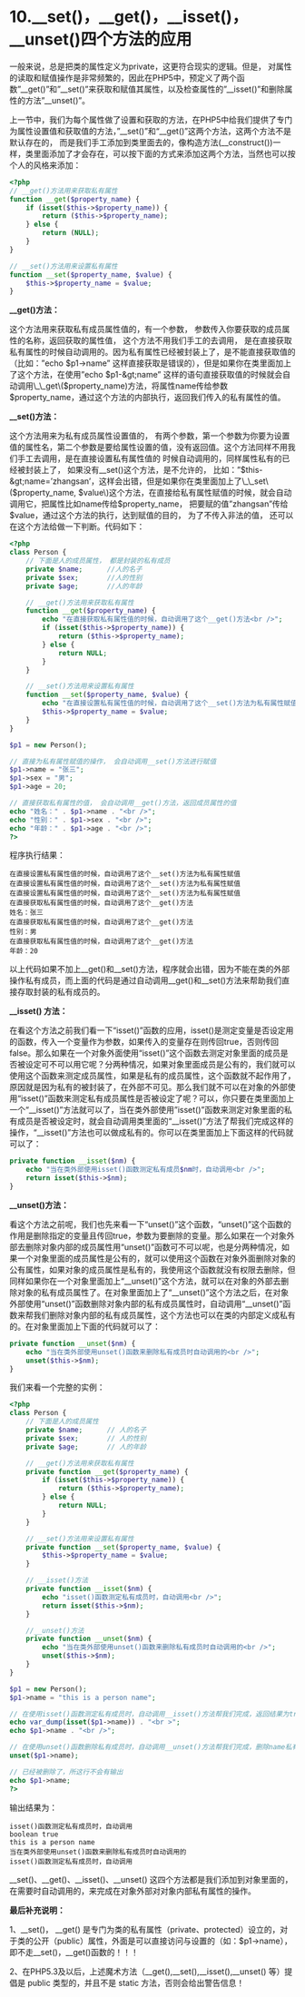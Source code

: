 # 10.\_\_set\(\)，\_\_get\(\)，\_\_isset\(\)，\_\_unset\(\)四个方法的应用

一般来说，总是把类的属性定义为private，这更符合现实的逻辑。但是， 对属性的读取和赋值操作是非常频繁的，因此在PHP5中，预定义了两个函数”\_\_get\(\)”和”\_\_set\(\)”来获取和赋值其属性，以及检查属性的”\_\_isset\(\)”和删除属性的方法”\_\_unset\(\)”。

上一节中，我们为每个属性做了设置和获取的方法，在PHP5中给我们提供了专门为属性设置值和获取值的方法，”\_\_set\(\)”和“\_\_get\(\)”这两个方法，这两个方法不是默认存在的， 而是我们手工添加到类里面去的，像构造方法\(\_\_construct\(\)\)一样，类里面添加了才会存在，可以按下面的方式来添加这两个方法，当然也可以按个人的风格来添加：

```php
<?php
// __get()方法用来获取私有属性
function __get($property_name) {
    if (isset($this->$property_name)) {
        return ($this->$property_name);
    } else {
        return (NULL);
    }
}

// __set()方法用来设置私有属性
function __set($property_name, $value) {
    $this->$property_name = $value;
}
```

**\_\_get\(\)方法：**

这个方法用来获取私有成员属性值的，有一个参数， 参数传入你要获取的成员属性的名称，返回获取的属性值， 这个方法不用我们手工的去调用， 是在直接获取私有属性的时候自动调用的。因为私有属性已经被封装上了，是不能直接获取值的（比如：”echo $p1-&gt;name” 这样直接获取是错误的），但是如果你在类里面加上了这个方法，在使用”echo $p1-&gt;name” 这样的语句直接获取值的时候就会自动调用\_\_get\($property\_name\)方法，将属性name传给参数$property\_name，通过这个方法的内部执行，返回我们传入的私有属性的值。

**\_\_set\(\)方法：**

这个方法用来为私有成员属性设置值的， 有两个参数，第一个参数为你要为设置值的属性名，第二个参数是要给属性设置的值，没有返回值。这个方法同样不用我们手工去调用，是在直接设置私有属性值的 时候自动调用的，同样属性私有的已经被封装上了， 如果没有\_\_set\(\)这个方法，是不允许的， 比如：”$this-&gt;name=’zhangsan’，这样会出错，但是如果你在类里面加上了\_\_set\($property\_name, $value\)这个方法，在直接给私有属性赋值的时候，就会自动调用它，把属性比如name传给$property\_name， 把要赋的值”zhangsan”传给$value，通过这个方法的执行，达到赋值的目的， 为了不传入非法的值， 还可以在这个方法给做一下判断。代码如下：

```php
<?php
class Person {
    // 下面是人的成员属性， 都是封装的私有成员
    private $name;      //人的名子
    private $sex;       //人的性别
    private $age;       //人的年龄

    // __get()方法用来获取私有属性
    function __get($property_name) {
        echo "在直接获取私有属性值的时候，自动调用了这个__get()方法<br />";
        if (isset($this->$property_name)) {
            return ($this->$property_name);
        } else {
            return NULL;
        }
    }

    // __set()方法用来设置私有属性
    function __set($property_name, $value) {
        echo "在直接设置私有属性值的时候，自动调用了这个__set()方法为私有属性赋值<br />";
        $this->$property_name = $value;
    }
}

$p1 = new Person();

// 直接为私有属性赋值的操作， 会自动调用__set()方法进行赋值
$p1->name = "张三";
$p1->sex = "男";
$p1->age = 20;

// 直接获取私有属性的值， 会自动调用__get()方法，返回成员属性的值
echo "姓名：" . $p1->name . "<br />";
echo "性别：" . $p1->sex . "<br />";
echo "年龄：" . $p1->age . "<br />";
?>
```

程序执行结果：

```
在直接设置私有属性值的时候，自动调用了这个__set()方法为私有属性赋值
在直接设置私有属性值的时候，自动调用了这个__set()方法为私有属性赋值
在直接设置私有属性值的时候，自动调用了这个__set()方法为私有属性赋值
在直接获取私有属性值的时候，自动调用了这个__get()方法
姓名：张三
在直接获取私有属性值的时候，自动调用了这个__get()方法
性别：男
在直接获取私有属性值的时候，自动调用了这个__get()方法
年龄：20
```

以上代码如果不加上\_\_get\(\)和\_\_set\(\)方法，程序就会出错，因为不能在类的外部操作私有成员，而上面的代码是通过自动调用\_\_get\(\)和\_\_set\(\)方法来帮助我们直接存取封装的私有成员的。

**\_\_isset\(\) 方法：**

在看这个方法之前我们看一下“isset\(\)”函数的应用，isset\(\)是测定变量是否设定用的函数，传入一个变量作为参数，如果传入的变量存在则传回true，否则传回false。那么如果在一个对象外面使用“isset\(\)”这个函数去测定对象里面的成员是否被设定可不可以用它呢？分两种情况，如果对象里面成员是公有的，我们就可以使用这个函数来测定成员属性，如果是私有的成员属性，这个函数就不起作用了，原因就是因为私有的被封装了，在外部不可见。那么我们就不可以在对象的外部使用“isset\(\)”函数来测定私有成员属性是否被设定了呢？可以，你只要在类里面加上一个“\_\_isset\(\)”方法就可以了，当在类外部使用”isset\(\)”函数来测定对象里面的私有成员是否被设定时，就会自动调用类里面的“\_\_isset\(\)”方法了帮我们完成这样的操作，“\_\_isset\(\)”方法也可以做成私有的。你可以在类里面加上下面这样的代码就可以了：

```php
private function __isset($nm) {
    echo "当在类外部使用isset()函数测定私有成员$nm时，自动调用<br />";
    return isset($this->$nm);
}
```

**\_\_unset\(\)方法：**

看这个方法之前呢，我们也先来看一下“unset\(\)”这个函数，“unset\(\)”这个函数的作用是删除指定的变量且传回true，参数为要删除的变量。那么如果在一个对象外部去删除对象内部的成员属性用“unset\(\)”函数可不可以呢，也是分两种情况，如果一个对象里面的成员属性是公有的，就可以使用这个函数在对象外面删除对象的公有属性，如果对象的成员属性是私有的，我使用这个函数就没有权限去删除，但同样如果你在一个对象里面加上“\_\_unset\(\)”这个方法，就可以在对象的外部去删除对象的私有成员属性了。在对象里面加上了“\_\_unset\(\)”这个方法之后，在对象外部使用“unset\(\)”函数删除对象内部的私有成员属性时，自动调用“\_\_unset\(\)”函数来帮我们删除对象内部的私有成员属性，这个方法也可以在类的内部定义成私有的。在对象里面加上下面的代码就可以了：

```php
private function __unset($nm) {
    echo "当在类外部使用unset()函数来删除私有成员时自动调用的<br />";
    unset($this->$nm);
}
```

我们来看一个完整的实例：

```php
<?php
class Person {
    // 下面是人的成员属性
    private $name;      // 人的名子
    private $sex;       // 人的性别
    private $age;       // 人的年龄

    // __get()方法用来获取私有属性
    private function __get($property_name) {
        if (isset($this->$property_name)) {
            return ($this->$property_name);
        } else {
            return NULL;
        }
    }

    // __set()方法用来设置私有属性
    private function __set($property_name, $value) {
        $this->$property_name = $value;
    }

    // __isset()方法
    private function __isset($nm) {
        echo "isset()函数测定私有成员时，自动调用<br />";
        return isset($this->$nm);
    }

    //__unset()方法
    private function __unset($nm) {
        echo "当在类外部使用unset()函数来删除私有成员时自动调用的<br />";
        unset($this->$nm);
    }
}

$p1 = new Person();
$p1->name = "this is a person name";

// 在使用isset()函数测定私有成员时，自动调用__isset()方法帮我们完成，返回结果为true
echo var_dump(isset($p1->name)) . "<br >";
echo $p1->name . "<br />";

// 在使用unset()函数删除私有成员时，自动调用__unset()方法帮我们完成，删除name私有属性
unset($p1->name);

// 已经被删除了，所这行不会有输出
echo $p1->name;
?>
```

输出结果为：

```
isset()函数测定私有成员时，自动调用
boolean true
this is a person name
当在类外部使用unset()函数来删除私有成员时自动调用的
isset()函数测定私有成员时，自动调用
```

\_\_set\(\)、\_\_get\(\)、\_\_isset\(\)、\_\_unset\(\) 这四个方法都是我们添加到对象里面的，在需要时自动调用的，来完成在对象外部对对象内部私有属性的操作。

**最后补充说明：**

1、\_\_set\(\)， \_\_get\(\) 是专门为类的私有属性（private、protected）设立的，对于类的公开（public）属性，外面是可以直接访问与设置的（如：$p1-&gt;name），即不走\_\_set\(\)，\_\_get\(\)函数的！！！

2、在PHP5.3及以后，上述魔术方法（\_\_get\(\),\_\_set\(\),\_\_isset\(\),\_\_unset\(\) 等）提倡是 public 类型的，并且不是 static 方法，否则会给出警告信息！

